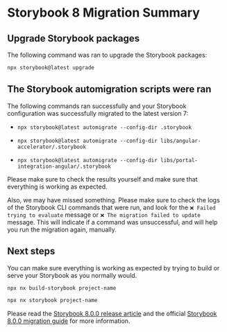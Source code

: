 # Storybook 8 Migration Summary

## Upgrade Storybook packages

The following command was ran to upgrade the Storybook packages:

```bash
npx storybook@latest upgrade
```

## The Storybook automigration scripts were ran

The following commands ran successfully and your Storybook configuration was successfully migrated to the latest version 7:

- `npx storybook@latest automigrate --config-dir .storybook`

- `npx storybook@latest automigrate --config-dir libs/angular-accelerator/.storybook`

- `npx storybook@latest automigrate --config-dir libs/portal-integration-angular/.storybook`

Please make sure to check the results yourself and make sure that everything is working as expected.

Also, we may have missed something. Please make sure to check the logs of the Storybook CLI commands that were run, and look for
the `❌ Failed trying to evaluate` message or `❌ The migration failed to update` message. This will indicate if a command was
unsuccessful, and will help you run the migration again, manually.

## Next steps

You can make sure everything is working as expected by trying
to build or serve your Storybook as you normally would.

```bash
npx nx build-storybook project-name
```

```bash
npx nx storybook project-name
```

Please read the [Storybook 8.0.0 release article](https://storybook.js.org/blog/storybook-8/) and the
official [Storybook 8.0.0 migration guide](https://storybook.js.org/docs/react/migration-guide)
for more information.
